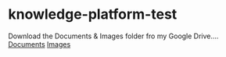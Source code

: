 # knowledge-platform-test

 Download the Documents & Images folder fro my Google Drive....
[Documents](https://drive.google.com/drive/folders/1IWTJYPenJ-JSrjnxTaA-p8-6pkrkjifU?usp=sharing)
[Images](https://drive.google.com/drive/folders/1KZedpRQVC9oZNdv_8ZNyAn_ZrUvveZFM?usp=sharing)
